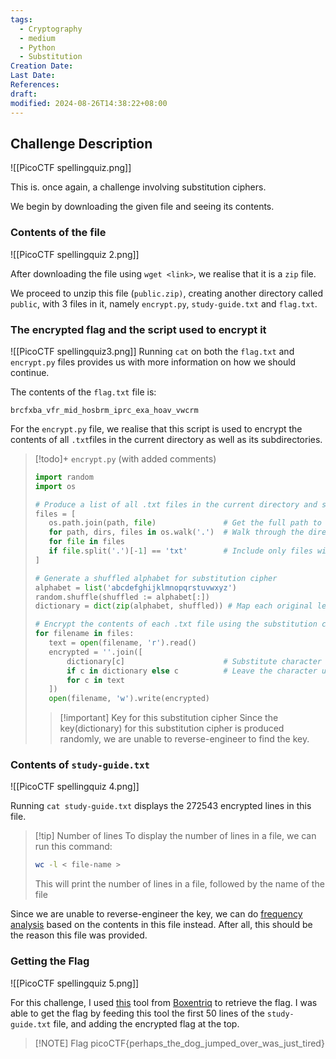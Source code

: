 ```yaml
---
tags:
  - Cryptography
  - medium
  - Python
  - Substitution
Creation Date: 
Last Date: 
References: 
draft: 
modified: 2024-08-26T14:38:22+08:00
---
```

## Challenge Description
![[PicoCTF spellingquiz.png]]

This is. once again, a challenge involving substitution ciphers. 

We begin by downloading the given file and seeing its contents.

### Contents of the file
![[PicoCTF spellingquiz 2.png]]

After downloading the file using `wget <link>`, we realise that it is a `zip` file. 

We proceed to unzip this file (`public.zip)`, creating another directory called `public`, with 3 files in it, namely `encrypt.py`, `study-guide.txt` and `flag.txt`.

### The encrypted flag and the script used to encrypt it
![[PicoCTF spellingquiz3.png]]
Running `cat` on both the `flag.txt` and `encrypt.py` files provides us with more information on how we should continue. 

The contents of the `flag.txt` file is:
```
brcfxba_vfr_mid_hosbrm_iprc_exa_hoav_vwcrm
```

For the `encrypt.py` file, we realise that this script is used to encrypt the contents of all `.txt`files in the current directory as well as its subdirectories. 

>[!todo]+ `encrypt.py` (with added comments)
>```python
>import random
>import os
>
># Produce a list of all .txt files in the current directory and subdirectories
>files = [
>    os.path.join(path, file)               # Get the full path to each file
>    for path, dirs, files in os.walk('.')  # Walk through the directory tree, starting from the current directory
>    for file in files
>    if file.split('.')[-1] == 'txt'        # Include only files with a .txt extension
>]
>
># Generate a shuffled alphabet for substitution cipher
>alphabet = list('abcdefghijklmnopqrstuvwxyz')
>random.shuffle(shuffled := alphabet[:])
>dictionary = dict(zip(alphabet, shuffled)) # Map each original letter to its shuffled counterpart using a dictionary
>
># Encrypt the contents of each .txt file using the substitution cipher
>for filename in files:
>    text = open(filename, 'r').read()
>    encrypted = ''.join([
>        dictionary[c]                      # Substitute character 'c' if it's in the dictionary
>        if c in dictionary else c          # Leave the character unchanged if it's not in the dictionary
>        for c in text
>    ])
>    open(filename, 'w').write(encrypted)
>```
>>[!important] Key for this substitution cipher
>>Since the key(dictionary) for this substitution cipher is produced randomly, we are unable to reverse-engineer to find the key.

### Contents of `study-guide.txt`
![[PicoCTF spellingquiz 4.png]]

Running `cat study-guide.txt` displays the 272543 encrypted lines in this file.

>[!tip] Number of lines
>To display the number of lines in a file, we can run this command:
>```bash
>wc -l < file-name >
>```
>This will print the number of lines in a file, followed by the name of the file

Since we are unable to reverse-engineer the key, we can do [frequency analysis](https://www.101computing.net/frequency-analysis/) based on the contents in this file instead. After all, this should be the reason this file was provided.

### Getting the Flag
![[PicoCTF spellingquiz 5.png]]

For this challenge, I used [this](https://www.boxentriq.com/code-breaking/cryptogram) tool from [Boxentriq](https://www.boxentriq.com/) to retrieve the flag. I was able to get the flag by feeding this tool the first 50 lines of the `study-guide.txt` file, and adding the encrypted flag at the top. 

>[!NOTE] Flag
>picoCTF{perhaps_the_dog_jumped_over_was_just_tired}
